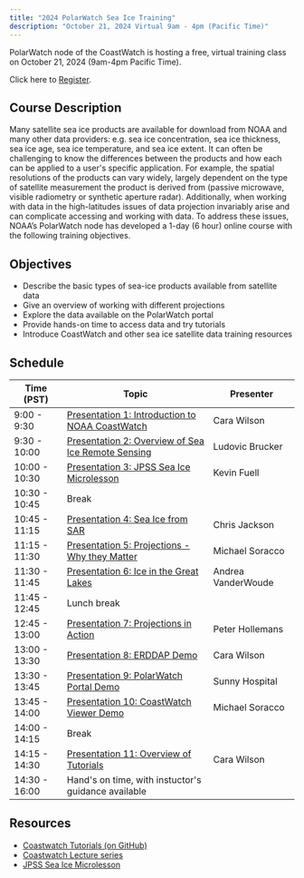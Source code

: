 ```yaml
---
title: "2024 PolarWatch Sea Ice Training"
description: "October 21, 2024 Virtual 9am - 4pm (Pacific Time)"
---
```


PolarWatch node of the CoastWatch is hosting a free, virtual training class on October 21, 2024 (9am-4pm Pacific Time). 

Click here to [Register](https://lp.constantcontactpages.com/ev/reg/78xuhzs/lp/e266250c-b995-44e4-841e-97b4cc22bbec).


## Course Description
Many satellite sea ice products are available for download from NOAA and many other data providers: e.g. sea ice concentration, sea ice thickness, sea ice age, sea ice temperature, and sea ice extent. It can often be challenging to know the differences between the products and how each can be applied to a user's specific application. For example, the spatial resolutions of the products can vary widely, largely dependent on the type of satellite measurement the product is derived from (passive microwave, visible radiometry or synthetic aperture radar). Additionally, when working with data in the high-latitudes issues of data projection invariably arise and can complicate accessing and working with data. To address these issues, NOAA’s PolarWatch node has developed a 1-day (6 hour) online course with the following training objectives.

## Objectives
* Describe the basic types of sea-ice products available from satellite data
* Give an overview of working with different projections
* Explore the data available on the PolarWatch portal
* Provide hands-on time to access data and try tutorials
* Introduce CoastWatch and other sea ice satellite data training resources

## Schedule

| Time (PST)      | Topic                                                                     | Presenter                    |
|-------------|-----------------------------------------------------------------------------|----------------------------|
|9:00 - 9:30   |  [Presentation 1: Introduction to NOAA CoastWatch](https://drive.google.com/drive/folders/1UnQbpUTL1W5NyFJb3JI5n9CQamW7PmZc)                          | Cara Wilson           | 
|9:30 - 10:00  |  [Presentation 2: Overview of Sea Ice Remote Sensing](https://docs.google.com/presentation/d/1GBN1ZfezQcBizNJ9-D3iYTlooMyXC6r7EdqvCm81b_g/edit#slide=id.g30bd589e53c_0_448)                                 | Ludovic Brucker       |
|10:00 - 10:30 |  [Presentation 3: JPSS Sea Ice Microlesson](https://docs.google.com/presentation/d/1YqomHAs6YLD_A9T3odgo3Lku8tuyR_GP/edit#slide=id.p1)                                 | Kevin Fuell           |
|10:30 - 10:45 | Break                                                                      |                       |
|10:45 - 11:15 |  [Presentation 4: Sea Ice from SAR](https://docs.google.com/presentation/d/1WOKoBkJDUpVvp2XC6fc9eiVe9hwIW-hY/edit#slide=id.g13c549dc311_7_24)                                         | Chris Jackson         |
|11:15 - 11:30 |  [Presentation 5: Projections - Why they Matter](https://docs.google.com/presentation/d/1w8-QlT4m1_5gyQ4pgHmB5o0y6MTtrfLk/edit#slide=id.p1)                            | Michael Soracco       |
|11:30 - 11:45 |  [Presentation 6: Ice in the Great Lakes](https://docs.google.com/presentation/d/1hWzpfC3Kk1mkGP3rB6OI9zQ1lxPOfv-_/edit#slide=id.p1)                                   | Andrea VanderWoude    |
|11:45 - 12:45 | Lunch break                                                                |                       |  
|12:45 - 13:00 |  [Presentation 7: Projections in Action](https://drive.google.com/drive/folders/1UnQbpUTL1W5NyFJb3JI5n9CQamW7PmZc)                                    | Peter Hollemans       |
|13:00 - 13:30 |  [Presentation 8: ERDDAP Demo](https://docs.google.com/presentation/d/15NFvQx0uPtQwVwjxdVMPmq8-FVDeJDFS/edit#slide=id.p1)                                              | Cara Wilson           |
|13:30 - 13:45 |  [Presentation 9: PolarWatch Portal Demo](https://docs.google.com/presentation/d/1Fiw05tEDiFZybggvV2ZP_WFRrHA7b6Fs/edit#slide=id.p1)                                  | Sunny Hospital        |
|13:45 - 14:00 |  [Presentation 10: CoastWatch Viewer Demo](https://drive.google.com/drive/folders/1UnQbpUTL1W5NyFJb3JI5n9CQamW7PmZc)                                  | Michael Soracco       |
|14:00 - 14:15 | Break                                                                      |                       |                                    
|14:15 - 14:30 |  [Presentation 11: Overview of Tutorials](https://docs.google.com/presentation/d/1sYgtvVPfNiQwoVeri4LnRi42o_T-XPE0/edit#slide=id.p1)                                  |  Cara Wilson          |
|14:30 - 16:00 |  Hand's on time, with instuctor's guidance available                       |                       |



## Resources
- [Coastwatch Tutorials (on GitHub)](https://github.com/coastwatch-training/CoastWatch-Tutorials/blob/main/README.md)
- [Coastwatch Lecture series](https://umd.instructure.com/courses/1336575/pages/all-lectures)
- [JPSS Sea Ice Microlesson](https://weather.ndc.nasa.gov/sport/training-repo/#/JPSS-Sea-Ice-Microlesson)
